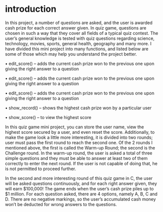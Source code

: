 # introduction

In this project, a number of questions are asked, and the user is awarded cash prize for each correct answer given. In quiz game, questions are chosen in such  a way that they cover all fields of a typical quiz contest. The user’s general knowledge is tested with quiz questions regarding science, technology, movies, sports, general health, geography and many more.
I have divided this mini project into many functions, and listed below are some of those which may help you understand the project better.




•	edit_score() – adds the current cash prize won to the previous one upon giving the right answer to a question

•	edit_score() – adds the current cash prize won to the previous one upon giving the right answer to a question

•	edit_score() – adds the current cash prize won to the previous one upon giving the right answer to a question

•	show_record() – shows the highest cash prize won by a particular user

•	show_score() – to view the highest score



In this quiz game mini project, you can store the user name, view the highest score secured by a user, and even reset the score. Additionally, to make the game look a little more interesting, it is divided into two rounds; user must pass the first round to reach the second one.
Of the 2 rounds I mentioned above, the first is called the Warm-up Round; the second is the Challenge round. In the warm-up round, the user is asked a total of three simple questions and they must be able to answer at least two of them correctly to enter the next round. If the user is not capable of doing that, he is not permitted to proceed further.



In the second and more interesting round of this quiz game in C, the user will be asked questions continuously, and for each right answer given, they will earn $100,000!
The game ends when the user’s cash prize piles up to $1 million. For each question asked, there are 4 options, namely A, B, C and D. There are no negative markings, so the user’s accumulated cash money won’t be deducted for wrong answers to the questions.




